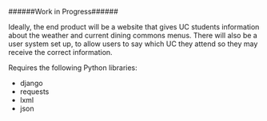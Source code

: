######Work in Progress######

Ideally, the end product will be a website that gives UC students information about the weather and current dining commons menus. There will also be a user system set up, to allow users to say which UC they attend so they may receive the correct information.

Requires the following Python libraries:
* django
* requests
* lxml
* json
